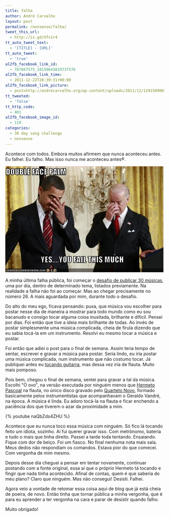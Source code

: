 ```yaml
---
title: falha
author: André Carvalho
layout: post
permalink: /nonsense/falha/
tweet_this_url:
  - http://is.gd/Xfx1r4
tt_auto_tweet_text:
  - '[TITLE] - [URL]'
tt_auto_tweet:
  - 'true'
al2fb_facebook_link_id:
  - 787847575_10150643819737576
al2fb_facebook_link_time:
  - 2011-12-22T20:39:31+00:00
al2fb_facebook_link_picture:
  - post=http://andrecarvalho.org/wp-content/uploads/2011/12/129150906364236820.jpg
tt_tweeted:
  - 'false'
tt_http_code:
  - 401
al2fb_facebook_image_id:
  - 119
categories:
  - 30 day song challenge
  - nonsense
---
```


Acontece com todos. Embora muitos afirmem que nunca aconteceu antes. Eu falhei. Eu falho. Mas isso nunca me aconteceu antes®.

[![Sim, você falha desse tanto!](/wp-content/uploads/2011/12/129150906364236820.jpg)](/wp-content/uploads/2011/12/129150906364236820.jpg)

A minha última falha pública, foi começar o [desafio de publicar 30 músicas](/musica/30-day-song-challenge/01-your-favorite-song/), uma por dia, dentro de determinado tema, listados previamente. Na realidade a falha não foi ao começar. Mas ao chegar precisamente no número 26. A mais aguardada por mim, durante todo o desafio.

Do alto do meu ego, ficava pensando: puxa, que música vou escolher para postar nesse dia de maneira a mostrar para todo mundo como eu sou bacanudo e consigo tocar alguma coisa inusitada, brilhante e difícil. Pensei por dias. Foi então que tive a ideia mais brilhante de todas. Ao invés de postar simplesmente uma música complicada, cheia de firula dizendo que eu sabia tocá-la em um instrumento. Resolvi eu mesmo tocar a música e postar.

Foi então que adiei o post para o final de semana. Assim teria tempo de sentar, escrever e gravar a música para postar. Seria lindo, eu iria postar uma música complicada, num instrumento que não costumo tocar. Já publiquei antes eu [tocando guitarra](/musica/ciume/), mas dessa vez iria de flauta. Muito mais pomposo.

Pois bem, chegou o final de semana, sentei para gravar a tal da música. Escolhi "O ovo", na versão executada por ninguém menos que [Hermeto Pascoal](http://pt.wikipedia.org/wiki/Hermeto_Pascoal) na flauta, no único disco gravado pelo [Quarteto Novo](http://pt.wikipedia.org/wiki/Quarteto_Novo), formado basicamente pelos instrumentistas que acompanhavam o Geraldo Vandré, na época. A música é linda. Eu adoro tocá-la na flauta e ficar enchendo a paciência dos que tiverem o azar da proximidade a mim.

{% youtube naQbZds4ZHU %}

Acontece que eu nunca toco essa música com ninguém. Só fico lá tocando feito um idiota, sozinho. Aí fui querer gravar isso. Com metrônomo, bateria e tudo o mais que tinha direito. Passei a tarde toda tentando. Ensaiando. Fique com dor de beiço. Foi um fiasco. No final nenhuma nota mais saía. Meus dedos não respondiam os comandos. Estava pior do que comecei. Com vergonha de mim mesmo.

Depois desse dia cheguei a pensar em tentar novamente, continuar postando com a fonte original, essa aí que o próprio Hermeto tá tocando e fingir que nada tinha acontecido. Afinal de contas, quem é que saberia do meu plano? Claro que ninguém. Mas não consegui! Desisti. Falhei.

Agora veio a vontade de retomar essa coisa aqui de blog que já está cheia de poeira, de novo. Então tinha que tornar pública a minha vergonha, que é para eu aprender a ter vergonha na cara e parar de desistir quando falho.

Muito obrigado!

